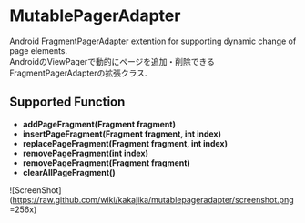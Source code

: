 # MutablePagerAdapter
Android FragmentPagerAdapter extention for supporting dynamic change of page elements.<br>
AndroidのViewPagerで動的にページを追加・削除できるFragmentPagerAdapterの拡張クラス.

## Supported Function

- **addPageFragment(Fragment fragment)**
- **insertPageFragment(Fragment fragment, int index)**
- **replacePageFragment(Fragment fragment, int index)**
- **removePageFragment(int index)**
- **removePageFragment(Fragment fragment)**
- **clearAllPageFragment()**

![ScreenShot](https://raw.github.com/wiki/kakajika/mutablepageradapter/screenshot.png =256x)